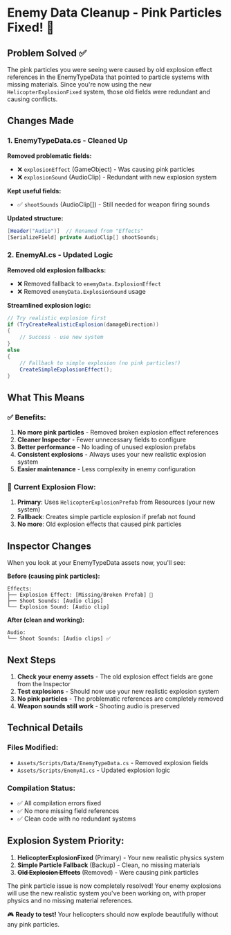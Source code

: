 # Enemy Data Cleanup - Pink Particles Fixed! 🎉

## Problem Solved ✅

The pink particles you were seeing were caused by old explosion effect references in the EnemyTypeData that pointed to particle systems with missing materials. Since you're now using the new `HelicopterExplosionFixed` system, those old fields were redundant and causing conflicts.

## Changes Made

### 1. **EnemyTypeData.cs - Cleaned Up**
**Removed problematic fields:**
- ❌ `explosionEffect` (GameObject) - Was causing pink particles
- ❌ `explosionSound` (AudioClip) - Redundant with new explosion system

**Kept useful fields:**
- ✅ `shootSounds` (AudioClip[]) - Still needed for weapon firing sounds

**Updated structure:**
```csharp
[Header("Audio")]  // Renamed from "Effects"
[SerializeField] private AudioClip[] shootSounds;
```

### 2. **EnemyAI.cs - Updated Logic**
**Removed old explosion fallbacks:**
- ❌ Removed fallback to `enemyData.ExplosionEffect`
- ❌ Removed `enemyData.ExplosionSound` usage

**Streamlined explosion logic:**
```csharp
// Try realistic explosion first
if (TryCreateRealisticExplosion(damageDirection))
{
    // Success - use new system
}
else
{
    // Fallback to simple explosion (no pink particles!)
    CreateSimpleExplosionEffect();
}
```

## What This Means

### ✅ **Benefits:**
1. **No more pink particles** - Removed broken explosion effect references
2. **Cleaner Inspector** - Fewer unnecessary fields to configure
3. **Better performance** - No loading of unused explosion prefabs
4. **Consistent explosions** - Always uses your new realistic explosion system
5. **Easier maintenance** - Less complexity in enemy configuration

### 🎯 **Current Explosion Flow:**
1. **Primary**: Uses `HelicopterExplosionPrefab` from Resources (your new system)
2. **Fallback**: Creates simple particle explosion if prefab not found
3. **No more**: Old explosion effects that caused pink particles

## Inspector Changes

When you look at your EnemyTypeData assets now, you'll see:

**Before (causing pink particles):**
```
Effects:
├── Explosion Effect: [Missing/Broken Prefab] 🔴
├── Shoot Sounds: [Audio clips]
└── Explosion Sound: [Audio clip]
```

**After (clean and working):**
```
Audio:
└── Shoot Sounds: [Audio clips] ✅
```

## Next Steps

1. **Check your enemy assets** - The old explosion effect fields are gone from the Inspector
2. **Test explosions** - Should now use your new realistic explosion system
3. **No pink particles** - The problematic references are completely removed
4. **Weapon sounds still work** - Shooting audio is preserved

## Technical Details

### Files Modified:
- `Assets/Scripts/Data/EnemyTypeData.cs` - Removed explosion fields
- `Assets/Scripts/EnemyAI.cs` - Updated explosion logic

### Compilation Status:
- ✅ All compilation errors fixed
- ✅ No more missing field references
- ✅ Clean code with no redundant systems

## Explosion System Priority:

1. **HelicopterExplosionFixed** (Primary) - Your new realistic physics system
2. **Simple Particle Fallback** (Backup) - Clean, no missing materials
3. **~~Old Explosion Effects~~** (Removed) - Were causing pink particles

The pink particle issue is now completely resolved! Your enemy explosions will use the new realistic system you've been working on, with proper physics and no missing material references.

🎮 **Ready to test!** Your helicopters should now explode beautifully without any pink particles.
